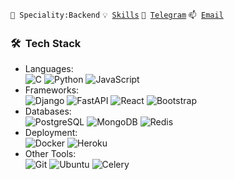 <code>👷 Speciality:Backend</code>
<code>💡 [Skills](SKILLS.md)</code>
<code>💬 [Telegram](https://t.me/yijiyman)</code>
<code>📫 [Email](mailto:al.chumakov96@gmail.com)</code>


<h3> 🛠 &nbsp;Tech Stack</h3>

- Languages:<br>
![C](https://img.shields.io/badge/-C-333333?style=flat&logo=C&style=flat)
![Python](https://img.shields.io/badge/-Python-333333?style=flat&logo=python)
![JavaScript](https://img.shields.io/badge/-JavaScript-333333?style=flat&logo=JavaScript&style=flat)
- Frameworks:<br>
![Django](https://img.shields.io/badge/-Django-333333?style=flat&logo=django)
![FastAPI](https://img.shields.io/badge/-FastAPI-333333?style=flat&logo=fastapi)
![React](https://img.shields.io/badge/-React-333333?style=flat&logo=react)
![Bootstrap](https://img.shields.io/badge/-Bootstrap-333333?style=flat&logo=bootstrap&logoColor=563D7C)
- Databases:<br>
![PostgreSQL](https://img.shields.io/badge/-PostgreSQL-333333?style=flat&logo=postgresql)
![MongoDB](https://img.shields.io/badge/-MongoDB-333333?style=flat&logo=mongodb)
![Redis](https://img.shields.io/badge/-Redis-333333?style=flat&logo=Redis)
- Deployment:<br>
![Docker](https://img.shields.io/badge/-Docker-333333?style=flat&logo=Docker)
![Heroku](https://img.shields.io/badge/-Heroku-333333?style=flat&logo=Heroku)
- Other Tools:<br>
![Git](https://img.shields.io/badge/-Git-333333?style=flat&logo=git)
![Ubuntu](https://img.shields.io/badge/-Ubuntu-333333?style=flat&logo=Ubuntu)
![Celery](https://img.shields.io/badge/-Celery-333333?style=flat&logo=Celery)

